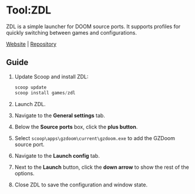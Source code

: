 # Tool:ZDL

ZDL is a simple launcher for DOOM source ports. It supports profiles for quickly
switching between games and configurations.

[Website][] | [Repository][]

## Guide

1. Update Scoop and install ZDL:

   ```powershell
   scoop update
   scoop install games/zdl
   ```

1. Launch ZDL.
1. Navigate to the **General settings** tab.
1. Below the **Source ports** box, click the **plus button**.
1. Select `scoop\apps\gzdoom\current\gzdoom.exe` to add the GZDoom source port.
1. Navigate to the **Launch config** tab.
1. Next to the **Launch** button, click the **down arrow** to show the rest of
   the options.
1. Close ZDL to save the configuration and window state.

<!-- Reference Links -->

[repository]: https://github.com/lcferrum/qzdl
[website]: https://zdoom.org/wiki/ZDL
